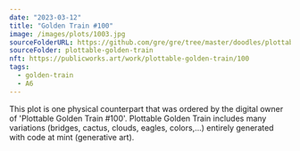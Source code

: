 ```yaml
---
date: "2023-03-12"
title: "Golden Train #100"
image: /images/plots/1003.jpg
sourceFolderURL: https://github.com/gre/gre/tree/master/doodles/plottable-golden-train
sourceFolder: plottable-golden-train
nft: https://publicworks.art/work/plottable-golden-train/100
tags:
  - golden-train
  - A6
---
```


This plot is one physical counterpart that was ordered by the digital owner of 'Plottable Golden Train #100'. 
Plottable Golden Train includes many variations (bridges, cactus, clouds, eagles, colors,...) entirely generated with code at mint (generative art).
